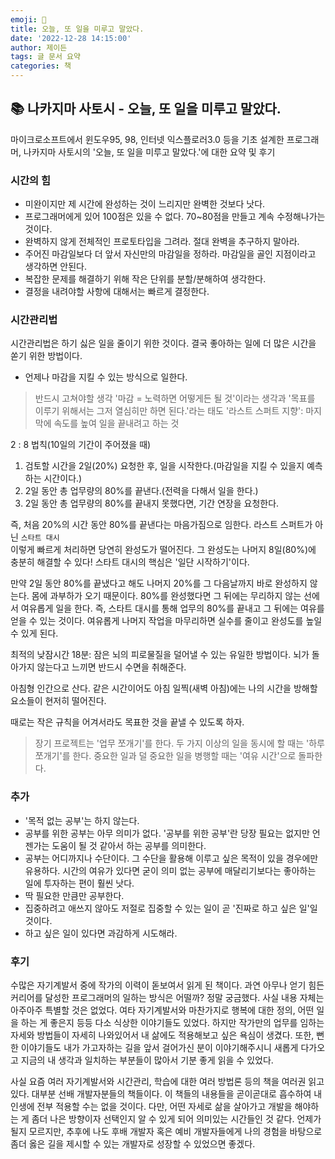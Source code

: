 ```yaml
---
emoji: 📖
title: 오늘, 또 일을 미루고 말았다.
date: '2022-12-28 14:15:00'
author: 제이든
tags: 글 문서 요약
categories: 책
---
```


## 📚 나카지마 사토시 - 오늘, 또 일을 미루고 말았다.

마이크로소프트에서 윈도우95, 98, 인터넷 익스플로러3.0 등을 기초 설계한 프로그래머, 나카지마 사토시의 '오늘, 또 일을 미루고 말았다.'에 대한 요약 및 후기

### 시간의 힘

- 미완이지만 제 시간에 완성하는 것이 느리지만 완벽한 것보다 낫다.
- 프로그래머에게 있어 100점은 있을 수 없다. 70~80점을 만들고 계속 수정해나가는 것이다.
- 완벽하지 않게 전체적인 프로토타입을 그려라. 절대 완벽을 추구하지 말아라.
- 주어진 마감일보다 더 앞서 자신만의 마감일을 정하라. 마감일을 골인 지점이라고 생각하면 안된다.
- 복잡한 문제를 해결하기 위해 작은 단위를 분할/분해하여 생각한다.
- 결정을 내려야할 사항에 대해서는 빠르게 결정한다.

### 시간관리법

시간관리법은 하기 싫은 일을 줄이기 위한 것이다. 결국 좋아하는 일에 더 많은 시간을 쏟기 위한 방법이다.

- 언제나 마감을 지킬 수 있는 방식으로 일한다.
> 반드시 고쳐야할 생각
> '마감 = 노력하면 어떻게든 될 것'이라는 생각과 '목표를 이루기 위해서는 그저 열심히만 하면 된다.'라는 태도
> '라스트 스퍼트 지향': 마지막에 속도를 높여 일을 끝내려고 하는 것

2 : 8 법칙(10일의 기간이 주어졌을 때)

1. 검토할 시간을 2일(20%) 요청한 후, 일을 시작한다.(마감일을 지킬 수 있을지 예측하는 시간이다.)
2. 2일 동안 총 업무량의 80%를 끝낸다.(전력을 다해서 일을 한다.)
3. 2일 동안 총 업무량의 80%를 끝내지 못했다면, 기간 연장을 요청한다.

즉, 처음 20%의 시간 동안 80%를 끝낸다는 마음가짐으로 임한다. 라스트 스퍼트가 아닌 `스타트 대시`<br/>
이렇게 빠르게 처리하면 당연히 완성도가 떨어진다. 그 완성도는 나머지 8일(80%)에 충분히 해결할 수 있다! 스타트 대시의
핵심은 '일단 시작하기'이다.

만약 2일 동안 80%를 끝냈다고 해도 나머지 20%를 그 다음날까지 바로 완성하지 않는다. 몸에 과부하가 오기 때문이다.
80%를 완성했다면 그 뒤에는 무리하지 않는 선에서 여유롭게 일을 한다. 즉, 스타트 대시를 통해 업무의 80%를 끝내고
그 뒤에는 여유를 얻을 수 있는 것이다. 여유롭게 나머지 작업을 마무리하면 실수를 줄이고 완성도를 높일 수 있게 된다.

최적의 낮잠시간 18분: 잠은 뇌의 피로물질을 덜어낼 수 있는 유일한 방법이다. 뇌가 돌아가지 않는다고 느끼면 반드시 수면을 취해준다.

아침형 인간으로 산다. 같은 시간이어도 아침 일찍(새벽 아침)에는 나의 시간을 방해할 요소들이 현저히 떨어진다.

때로는 작은 규칙을 어겨서라도 목표한 것을 끝낼 수 있도록 하자.

> 장기 프로젝트는 '업무 쪼개기'를 한다.
> 두 가지 이상의 일을 동시에 할 때는 '하루 쪼개기'를 한다.
> 중요한 일과 덜 중요한 일을 병행할 때는 '여유 시간'으로 돌파한다.

### 추가

- '목적 없는 공부'는 하지 않는다.
- 공부를 위한 공부는 아무 의미가 없다. '공부를 위한 공부'란 당장 필요는 없지만 언젠가는 도움이 될 것 같아서 하는 공부를 의미한다.
- 공부는 어디까지나 수단이다. 그 수단을 활용해 이루고 싶은 목적이 있을 경우에만 유용하다. 시간의 여유가 있다면 굳이 의미 없는 공부에 매달리기보다는 좋아하는 일에 투자하는 편이 훨씬 낫다.
- 딱 필요한 만큼만 공부한다.
- 집중하려고 애쓰지 않아도 저절로 집중할 수 있는 일이 곧 '진짜로 하고 싶은 일'일 것이다.
- 하고 싶은 일이 있다면 과감하게 시도해라.

### 후기

수많은 자기계발서 중에 작가의 이력이 돋보여서 읽게 된 책이다. 과연 아무나 얻기 힘든 커리어를 달성한 프로그래머의 일하는 방식은 어떨까? 정말 궁금했다.
사실 내용 자체는 아주아주 특별할 것은 없었다. 여타 자기계발서와 마찬가지로 행복에 대한 정의, 어떤 일을 하는 게 좋은지 등등 다소 식상한 이야기들도 있었다.
하지만 작가만의 업무를 임하는 자세와 방법들이 자세히 나와있어서 내 삶에도 적용해보고 싶은 욕심이 생겼다. 또한, 뻔한 이야기들도 내가 가고자하는 길을 앞서 걸어가신 분이
이야기해주시니 새롭게 다가오고 지금의 내 생각과 일치하는 부분들이 많아서 기분 좋게 읽을 수 있었다.

사실 요즘 여러 자기계발서와 시간관리, 학습에 대한 여러 방법론 등의 책을 여러권 읽고 있다. 대부분 선배 개발자분들의 책들이다. 이 책들의 내용들을 곧이곧대로 흡수하여
내 인생에 전부 적용할 수는 없을 것이다. 다만, 어떤 자세로 삶을 살아가고 개발을 해야하는 게 좀더 나은 방향이자 선택인지 알 수 있게 되어 의미있는 시간들인 것 같다.
언제가 될지 모르지만, 추후에 나도 후배 개발자 혹은 예비 개발자들에게 나의 경험을 바탕으로 좀더 옳은 길을 제시할 수 있는 개발자로 성장할 수 있었으면 좋겠다.

```toc

```
